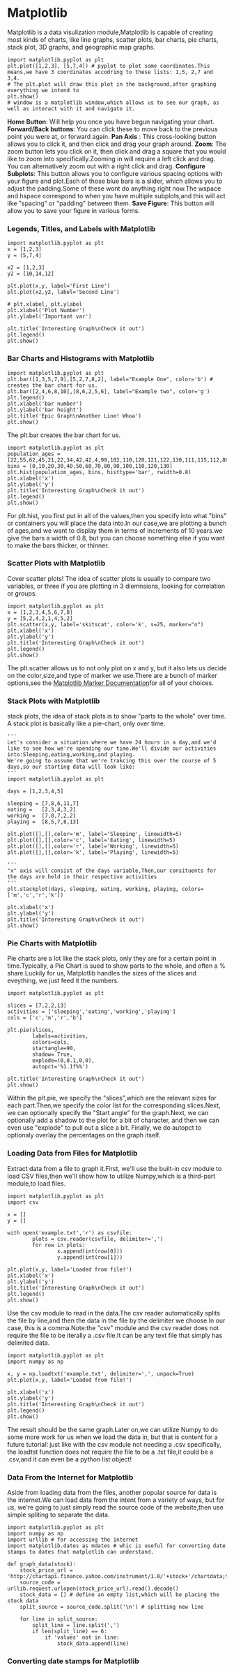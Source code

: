 # Matplotlib
Matplotlib is a data visulization module,Matplotlib is capable of creating most kinds of charts, like line graphs, scatter plots, bar charts, pie charts, stack plot, 3D graphs, and geographic map graphs.
```
import matplotlib.pyplot as plt
plt.plot([1,2,3], [5,7,4]) # pyplot to plot some coordinates.This means,we have 3 coordinates accodring to these lists: 1,5, 2,7 and 3,4.
# The plt.plot will draw this plot in the background,after graphing everything we intend to 
plt.show()
# window is a matplotlib window,which allows us to see our graph, as well as interact with it and navigate it.
```

**Home Button**: Will help you once you have begun navigating your chart.
**Forward/Back buttons**: You can click these to move back to the previous point you were at, or forward again.
**Pan Axis** : This cross-looking button allows you to click it, and then click and drag your graph around.
**Zoom**: The zoom button lets you click on it, then click and drag a square that you would like to zoom into specifically.Zooming in will require a left click and drag. You can alternatively zoom out with a right click and drag.
**Configure Subplots**: This button allows you to configure various spacing options with your figure and plot.Each of those blue bars is a slider, which allows you to adjust the padding.Some of these wont do anything right now.The wspace and hspace correspond to when you have multiple subplots,and this will act like "spacing" or "padding" between them.
**Save Figure**: This button will allow you to save your figure in various forms.

### Legends, Titles, and Labels with Matplotlib
```
import matplotlib.pyplot as plt
x = [1,2,3]
y = [5,7,4]

x2 = [1,2,3]
y2 = [10,14,12]

plt.plot(x,y, label='First Line')
plt.plot(x2,y2, label='Second Line')

# plt.xlabel, plt.ylabel 
plt.xlabel('Plot Number')
plt.ylabel('Important var')

plt.title('Interesting Graph\nCheck it out')
plt.legend()
plt.show()
```
### Bar Charts and Histograms with Matplotlib
```
import matplotlib.pyplot as plt
plt.bar([1,3,5,7,9],[5,2,7,8,2], label="Example One", color='b') # creates the bar chart for us.
plt.bar([2,4,6,8,10],[8,6,2,5,6], label="Example two", color='g')
plt.legend()
plt.xlabel('bar number')
plt.ylabel('bar height')
plt.title('Epic Graph\nAnother Line! Whoa')
plt.show()
```
The plt.bar creates the bar chart for us.
```
import matplotlib.pyplot as plt
population_ages = [22,55,62,45,21,22,34,42,42,4,99,102,110,120,121,122,130,111,115,112,80,75,65,54,44,43,42,48]
bins = [0,10,20,30,40,50,60,70,80,90,100,110,120,130]
plt.hist(population_ages, bins, histtype='bar', rwidth=0.8)
plt.xlabel('x')
plt.ylabel('y')
plt.title('Interesting Graph\nCheck it out')
plt.legend()
plt.show()
```
For plt.hist, you first put in all of the values,then you specify into what "bins" or containers you will place the data into.In our case,we are plotting a bunch of ages,and we want to display them in terms of increments of 10 years.we give the bars a width of 0.8, but you can choose something else if you want to make the bars thicker, or thinner.

### Scatter Plots with Matplotlib
Cover scatter plots! The idea of scatter plots is usually to compare two variables, or three if you are plotting in 3 diemnsions, looking for correlation or groups.
```
import matplotlib.pyplot as plt
x = [1,2,3,4,5,6,7,8]
y = [5,2,4,2,1,4,5,2]
plt.scatter(x,y, label='skitscat', color='k', s=25, marker="o")
plt.xlabel('x')
plt.ylabel('y')
plt.title('Interesting Graph\nCheck it out')
plt.legend()
plt.show()
```
The plt.scatter allows us to not only plot on x and y, but it also lets us decide on the color,size,and type of marker we use.There are a bunch of marker options,see the [Matplotlib Marker Documentation](http://matplotlib.org/api/markers_api.html)for all of your choices.

### Stack Plots with Matplotlib
stack plots, the idea of stack plots is to show "parts to the whole" over time. A stack plot is basically like a pie-chart, only over time.
```
'''
Let's consider a situation where we have 24 hours in a day,and we'd like to see how we're spending our time.We'll divide our activities into:Sleeping,eating,working,and playing.
We're going to assume that we're trakcing this over the course of 5 days,so our starting data will look like:
'''
import matplotlib.pyplot as plt

days = [1,2,3,4,5]

sleeping = [7,8,6,11,7]
eating =   [2,3,4,3,2]
working =  [7,8,7,2,2]
playing =  [8,5,7,8,13]

plt.plot([],[],color='m', label='Sleeping', linewidth=5)
plt.plot([],[],color='c', label='Eating', linewidth=5)
plt.plot([],[],color='r', label='Working', linewidth=5)
plt.plot([],[],color='k', label='Playing', linewidth=5)

'''
"x" axis will consist of the days variable,Then,our consituents for the days are held in their respective activities
'''
plt.stackplot(days, sleeping, eating, working, playing, colors=['m','c','r','k'])

plt.xlabel('x')
plt.ylabel('y')
plt.title('Interesting Graph\nCheck it out')
plt.show()
```

### Pie Charts with Matplotlib
Pie charts are a lot like the stack plots, only they are for a certain point in time.Typically, a Pie Chart is sued to show parts to the whole, and often a % share.Luckily for us, Matplotlib handles the sizes of the slices and eveything, we just feed it the numbers.
```
import matplotlib.pyplot as plt

slices = [7,2,2,13]
activities = ['sleeping','eating','working','playing']
cols = ['c','m','r','b']

plt.pie(slices,
        labels=activities,
        colors=cols,
        startangle=90,
        shadow= True,
        explode=(0,0.1,0,0),
        autopct='%1.1f%%')

plt.title('Interesting Graph\nCheck it out')
plt.show()
```
Within the plt.pie, we specify the "slices",which are the relevant sizes for each part.Then,we specify the color list for the corresponding slices.Next, we can optionally specify the "Start angle" for the graph.Next, we can optionally add a shadow to the plot for a bit of character, and then we can even use "explode" to pull out a slice a bit.
Finally, we do autopct to optionaly overlay the percentages on the graph itself.

### Loading Data from Files for Matplotlib
Extract data from a file to graph it.First, we'll use the built-in csv module to load CSV files,then we'll show how to utilize Numpy,which is a third-part module,to load files.
```
import matplotlib.pyplot as plt
import csv

x = []
y = []

with open('example.txt','r') as csvfile:
        plots = csv.reader(csvfile, delimiter=',')
        for row in plots:
                x.append(int(row[0]))
                y.append(int(row[1]))
                
plt.plot(x,y, label='Loaded from file!')
plt.xlabel('x')
plt.ylabel('y')
plt.title('Interesting Graph\nCheck it out')
plt.legend()
plt.show()
```
Use the csv module to read in the data.The csv reader automatically splits the file by line,and then the data in the file by the delimiter we choose.In our case, this is a comma.Note:the "csv" module and the csv reader does not require the file to be iterally a .csv file.It can be any text file that simply has delimited data.

```
import matplotlib.pyplot as plt
import numpy as np

x, y = np.loadtxt('example.txt', delimiter=',', unpack=True)
plt.plot(x,y, label='Loaded from file!')

plt.xlabel('x')
plt.ylabel('y')
plt.title('Interesting Graph\nCheck it out')
plt.legend()
plt.show()
```
The result should be the same graph.Later on,we can utilize Numpy to do some more work for us when we load the data in, but that is content for a future tutorial! just like with the csv module not needing a .csv specifically, the loadtst function does not require the file to be a .txt file,it could be a .csv,and it can even be a python list object!


### Data From the Internet for Matplotlib
Aside from loading data from the files, another popular source for data is the internet.We can load data from the intent from a variety of ways, but for us, we're going to just simply read the source code of the website,then use simple spliting to separate the data.
```
import matplotlib.pyplot as plt
import numpy as np
import urllib # for accessing the internet
import matplotlib.dates as mdates # whic is useful for converting date stamps to dates that matplotlib can understand.

def graph_data(stock):
    stock_price_url = 'http://chartapi.finance.yahoo.com/instrument/1.0/'+stock+'/chartdata;type=quote;range=10y/csv'
    source_code = urllib.request.urlopen(stock_price_url).read().decode()
    stock_data = [] # define an empty list,which will be placing the stock data 
    split_source = source_code.split('\n') # splitting new line

    for line in split_source:
        split_line = line.split(',')
        if len(split_line) == 6:
            if 'values' not in line:
                stock_data.append(line)

```

### Converting date stamps for Matplotlib

### 
